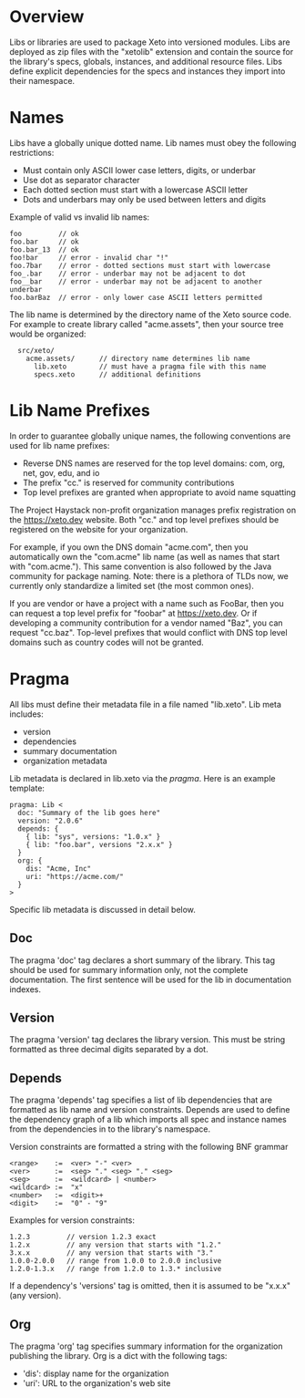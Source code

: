 # Overview

Libs or libraries are used to package Xeto into versioned modules.  Libs
are deployed as zip files with the "xetolib" extension and contain the
source for the library's specs, globals, instances, and additional resource
files.  Libs define explicit dependencies for the specs and instances they
import into their namespace.

# Names

Libs have a globally unique dotted name.  Lib names must obey the following
restrictions:
  - Must contain only ASCII lower case letters, digits, or underbar
  - Use dot as separator character
  - Each dotted section must start with a lowercase ASCII letter
  - Dots and underbars may only be used between letters and digits

Example of valid vs invalid lib names:

```
foo         // ok
foo.bar     // ok
foo.bar_13  // ok
foo!bar     // error - invalid char "!"
foo.7bar    // error - dotted sections must start with lowercase
foo_.bar    // error - underbar may not be adjacent to dot
foo__bar    // error - underbar may not be adjacent to another underbar
foo.barBaz  // error - only lower case ASCII letters permitted
```

The lib name is determined by the directory name of the Xeto source
code.  For example to create library called "acme.assets", then your
source tree would be organized:

```
  src/xeto/
    acme.assets/      // directory name determines lib name
      lib.xeto        // must have a pragma file with this name
      specs.xeto      // additional definitions
```

# Lib Name Prefixes

In order to guarantee globally unique names, the following conventions are
used for lib name prefixes:

- Reverse DNS names are reserved for the top level domains: com, org, net,
  gov, edu, and io
- The prefix "cc." is reserved for community contributions
- Top level prefixes are granted when appropriate to avoid name squatting

The Project Haystack non-profit organization manages prefix registration
on the https://xeto.dev website.  Both "cc." and top level prefixes should
be registered on the website for your organization.

For example, if you own the DNS domain "acme.com", then you automatically
own the "com.acme" lib name (as well as names that start with "com.acme.").
This same convention is also followed by the Java community for package naming.
Note: there is a plethora of TLDs now, we currently only standardize a
limited set (the most common ones).

If you are vendor or have a project with a name such as FooBar, then
you can request a top level prefix for "foobar" at https://xeto.dev.  Or if
developing a community contribution for a vendor named "Baz", you
can request "cc.baz".  Top-level prefixes that would conflict with
DNS top level domains such as country codes will not be granted.

# Pragma

All libs must define their metadata file in a file named "lib.xeto".
Lib meta includes:
  - version
  - dependencies
  - summary documentation
  - organization metadata

Lib metadata is declared in lib.xeto via the *pragma*.  Here is an
example template:

```xeto
pragma: Lib <
  doc: "Summary of the lib goes here"
  version: "2.0.6"
  depends: {
    { lib: "sys", versions: "1.0.x" }
    { lib: "foo.bar", versions "2.x.x" }
  }
  org: {
    dis: "Acme, Inc"
    uri: "https://acme.com/"
  }
>
```

Specific lib metadata is discussed in detail below.

## Doc

The pragma 'doc' tag declares a short summary of the library.  This tag should
be used for summary information only, not the complete documentation.  The
first sentence will be used for the lib in documentation indexes.

## Version

The pragma 'version' tag declares the library version.  This must be
string formatted as three decimal digits separated by a dot.

## Depends

The pragma 'depends' tag specifies a list of lib dependencies that are
formatted as lib name and version constraints.  Depends are used
to define the dependency graph of a lib which imports all spec and
instance names from the dependencies in to the library's namespace.

Version constraints are formatted a string with the following BNF grammar

```
<range>    :=  <ver> "-" <ver>
<ver>      :=  <seg> "." <seg> "." <seg>
<seg>      :=  <wildcard> | <number>
<wildcard> :=  "x"
<number>   :=  <digit>+
<digit>    :=  "0" - "9"
```

Examples for version constraints:

```
1.2.3         // version 1.2.3 exact
1.2.x         // any version that starts with "1.2."
3.x.x         // any version that starts with "3."
1.0.0-2.0.0   // range from 1.0.0 to 2.0.0 inclusive
1.2.0-1.3.x   // range from 1.2.0 to 1.3.* inclusive
```

If a dependency's 'versions' tag is omitted, then it is assumed
to be "x.x.x" (any version).

## Org

The pragma 'org' tag specifies summary information for the organization
publishing the library. Org is a dict with the following tags:
  - 'dis': display name for the organization
  - 'uri': URL to the organization's web site

